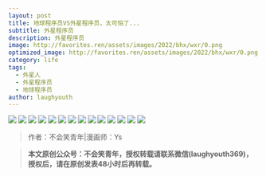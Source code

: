 ```yaml
---
layout: post
title: 地球程序员VS外星程序员，太可怕了...
subtitle: 外星程序员
description: 外星程序员
image: http://favorites.ren/assets/images/2022/bhx/wxr/0.png
optimized_image: http://favorites.ren/assets/images/2022/bhx/wxr/0.png
category: life
tags:
  - 外星人
  - 外星程序员
  - 地球程序员
author: laughyouth
---
```


![](http://favorites.ren/assets/images/2022/bhx/wxr/1.jpg)
![](http://favorites.ren/assets/images/2022/bhx/wxr/2.jpg)
![](http://favorites.ren/assets/images/2022/bhx/wxr/3.jpg)
![](http://favorites.ren/assets/images/2022/bhx/wxr/4.jpg)
![](http://favorites.ren/assets/images/2022/bhx/wxr/5.jpg)
![](http://favorites.ren/assets/images/2022/bhx/wxr/6.jpg)
![](http://favorites.ren/assets/images/2022/bhx/wxr/7.jpg)
![](http://favorites.ren/assets/images/2022/bhx/wxr/8.jpg)
![](http://favorites.ren/assets/images/2022/bhx/wxr/9.jpg)
![](http://favorites.ren/assets/images/2022/bhx/wxr/10.jpg)
![](http://favorites.ren/assets/images/2022/bhx/wxr/11.jpg)
![](http://favorites.ren/assets/images/2022/bhx/wxr/12.jpg)
![](http://favorites.ren/assets/images/2022/bhx/wxr/13.jpg)
![](http://favorites.ren/assets/images/2022/bhx/wxr/14.jpg)

>作者：不会笑青年|漫画师：Ys

>**本文原创公众号：不会笑青年，授权转载请联系微信(laughyouth369)，授权后，请在原创发表48小时后再转载。**